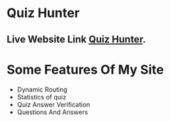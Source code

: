 # Quiz Hunter

## Live Website Link [Quiz Hunter](https://laptop-reviews-app.netlify.app/).

# Some Features Of My Site

* Dynamic Routing
* Statistics of quiz
* Quiz Answer Verification
* Questions And Answers